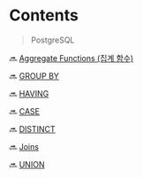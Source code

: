 Contents
==========
> PostgreSQL

🔜 [Aggregate Functions (집계 함수)](./1.%20AggregateFunctions.md)

🔜 [GROUP BY](./2.%20GROUP%20BY.md)

🔜 [HAVING](./3.%20HAVING.md)

🔜 [CASE](./4.%20CASE.md)

🔜 [DISTINCT](./5.%20DISTINCT.md)

🔜 [Joins](./6.%20Joins.md)

🔜 [UNION](./7.%20UNION.md)